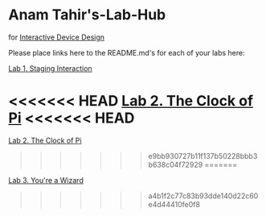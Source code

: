 # Anam Tahir's-Lab-Hub
for [Interactive Device Design](https://github.com/FAR-Lab/Developing-and-Designing-Interactive-Devices/)

Please place links here to the README.md's for each of your labs here:

[Lab 1. Staging Interaction](Lab%201/)

<<<<<<< HEAD
[Lab 2. The Clock of Pi](Lab%202/)
<<<<<<< HEAD
=======
[Lab 2. The Clock of Pi](https://github.com/anam884/Interactive-Lab-Hub/blob/Spring2021/Lab%202/README.md)
>>>>>>> e9bb930727b11f137b50228bbb3b638c04f72929
=======

[Lab 3. You're a Wizard](Lab%203/)
>>>>>>> a4b1f2c77c83b93dde140d22c60e4d44410fe0f8
